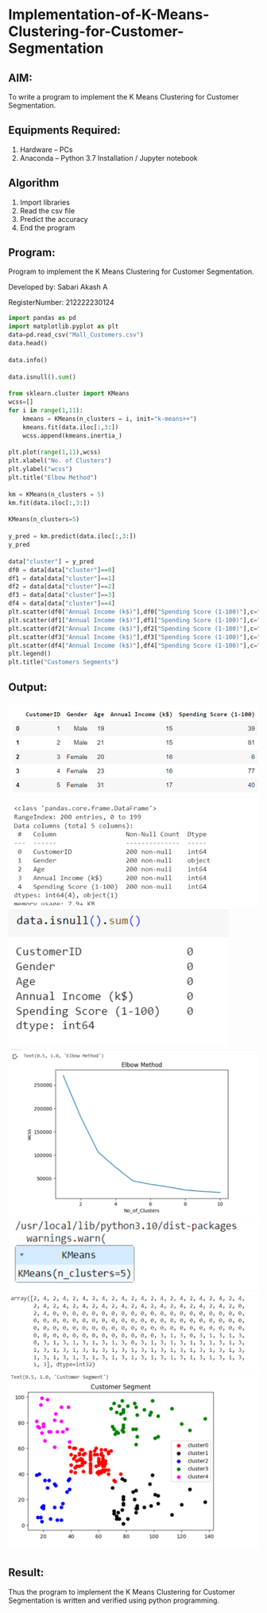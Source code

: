# Implementation-of-K-Means-Clustering-for-Customer-Segmentation

## AIM:
To write a program to implement the K Means Clustering for Customer Segmentation.

## Equipments Required:
1. Hardware – PCs
2. Anaconda – Python 3.7 Installation / Jupyter notebook

## Algorithm
1. Import libraries
2. Read the csv file
3. Predict the accuracy
4. End the program

## Program:

Program to implement the K Means Clustering for Customer Segmentation.

Developed by: Sabari Akash A

RegisterNumber:  212222230124

```python
import pandas as pd
import matplotlib.pyplot as plt
data=pd.read_csv("Mall_Customers.csv")
data.head()

data.info()

data.isnull().sum()

from sklearn.cluster import KMeans
wcss=[]
for i in range(1,11):
    kmeans = KMeans(n_clusters = i, init="k-means++")
    kmeans.fit(data.iloc[:,3:])
    wcss.append(kmeans.inertia_)

plt.plot(range(1,11),wcss)
plt.xlabel("No. of Clusters")
plt.ylabel("wcss")
plt.title("Elbow Method")

km = KMeans(n_clusters = 5)
km.fit(data.iloc[:,3:])

KMeans(n_clusters=5)

y_pred = km.predict(data.iloc[:,3:])
y_pred

data["cluster"] = y_pred
df0 = data[data["cluster"]==0]
df1 = data[data["cluster"]==1]
df2 = data[data["cluster"]==2]
df3 = data[data["cluster"]==3]
df4 = data[data["cluster"]==4]
plt.scatter(df0["Annual Income (k$)"],df0["Spending Score (1-100)"],c="red",label="cluster0")
plt.scatter(df1["Annual Income (k$)"],df1["Spending Score (1-100)"],c="black",label="cluster1")
plt.scatter(df2["Annual Income (k$)"],df2["Spending Score (1-100)"],c="blue",label="cluster2")
plt.scatter(df3["Annual Income (k$)"],df3["Spending Score (1-100)"],c="green",label="cluster3")
plt.scatter(df4["Annual Income (k$)"],df4["Spending Score (1-100)"],c="magenta",label="cluster4")
plt.legend()
plt.title("Customers Segments")

```

## Output:
![output](image.png)
![output](image-1.png)
![output](image-2.png)
![output](image-3.png)
![output](image-4.png)
![output](image-5.png)
![output](image-6.png)

## Result:
Thus the program to implement the K Means Clustering for Customer Segmentation is written and verified using python programming.

